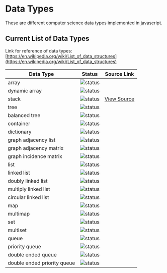 # Data Types

These are different computer science data types implemented in javascript.

## Current List of Data Types
Link for reference of data types: [https://en.wikipedia.org/wiki/List_of_data_structures](https://en.wikipedia.org/wiki/List_of_data_structures)

| Data Type                   | Status                                                                   | Source Link |
|-----------------------------|--------------------------------------------------------------------------|-------------| 
| array                       | ![status](https://img.shields.io/badge/status-not%20started-red.svg)     | |
| dynamic array               | ![status](https://img.shields.io/badge/status-not%20started-red.svg)     | |
| stack                       | ![status](https://img.shields.io/badge/status-completed-brightgreen.svg) | [View Source](https://github.com/shadowcodex/data-theory/blob/master/modules/data-types/stack.js) |
| tree                        | ![status](https://img.shields.io/badge/status-not%20started-red.svg)     | |
| balanced tree               | ![status](https://img.shields.io/badge/status-not%20started-red.svg)     | |
| container                   | ![status](https://img.shields.io/badge/status-not%20started-red.svg)     | |
| dictionary                  | ![status](https://img.shields.io/badge/status-not%20started-red.svg)     | |
| graph adjacency list        | ![status](https://img.shields.io/badge/status-not%20started-red.svg)     | |
| graph adjacency matrix      | ![status](https://img.shields.io/badge/status-not%20started-red.svg)     | |
| graph incidence matrix      | ![status](https://img.shields.io/badge/status-not%20started-red.svg)     | |
| list                        | ![status](https://img.shields.io/badge/status-not%20started-red.svg)     | |
| linked list                 | ![status](https://img.shields.io/badge/status-not%20started-red.svg)     | |
| doubly linked list          | ![status](https://img.shields.io/badge/status-not%20started-red.svg)     | |
| multiply linked list        | ![status](https://img.shields.io/badge/status-not%20started-red.svg)     | |
| circular linked list        | ![status](https://img.shields.io/badge/status-not%20started-red.svg)     | |
| map                         | ![status](https://img.shields.io/badge/status-not%20started-red.svg)     | |
| multimap                    | ![status](https://img.shields.io/badge/status-not%20started-red.svg)     | |
| set                         | ![status](https://img.shields.io/badge/status-not%20started-red.svg)     | |
| multiset                    | ![status](https://img.shields.io/badge/status-not%20started-red.svg)     | |
| queue                       | ![status](https://img.shields.io/badge/status-not%20started-red.svg)     | |
| priority queue              | ![status](https://img.shields.io/badge/status-not%20started-red.svg)     | |
| double ended queue          | ![status](https://img.shields.io/badge/status-not%20started-red.svg)     | |
| double ended priority queue | ![status](https://img.shields.io/badge/status-not%20started-red.svg)     | |